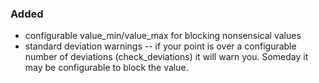 <!--
A new scriv changelog fragment.

Uncomment the section that is right (remove the HTML comment wrapper).
-->

<!--
### Removed

- A bullet item for the Removed category.

-->
### Added

- configurable value_min/value_max for blocking nonsensical values
- standard deviation warnings -- if your point is over a configurable number of deviations (check_deviations) it will warn you.  Someday it may be configurable to block the value.

<!--
### Changed

- A bullet item for the Changed category.

-->
<!--
### Deprecated

- A bullet item for the Deprecated category.

-->
<!--
### Fixed

- A bullet item for the Fixed category.

-->
<!--
### Security

- A bullet item for the Security category.

-->
